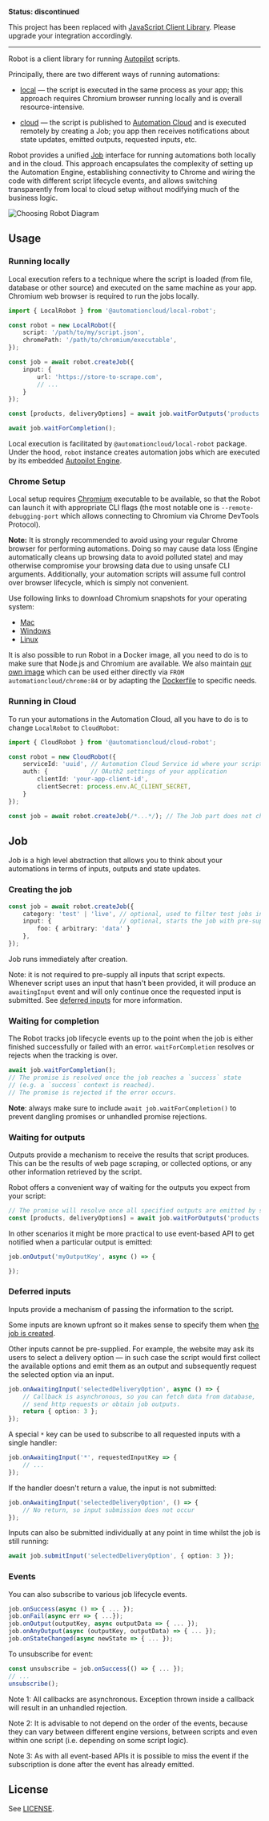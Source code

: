 **Status: discontinued**

This project has been replaced with [JavaScript Client Library](https://github.com/automationcloud/client-javascript). Please upgrade your integration accordingly.

---

Robot is a client library for running [Autopilot](https://github.com/automationcloud/autopilot) scripts.

Principally, there are two different ways of running automations:

- [local](#running-locally) — the script is executed in the same process as your app; this approach requires Chromium browser running locally and is overall resource-intensive.

- [cloud](#running-in-cloud) — the script is published to [Automation Cloud](https://automationcloud.net) and is executed remotely by creating a Job; you app then receives notifications about state updates, emitted outputs, requested inputs, etc.

Robot provides a unified [Job](#job) interface for running automations both locally and in the cloud. This approach encapsulates the complexity of setting up the Automation Engine, establishing connectivity to Chrome and wiring the code with different script lifecycle events, and allows switching transparently from local to cloud setup without modifying much of the business logic.

![Choosing Robot Diagram](https://raw.githubusercontent.com/automationcloud/robot/main/resources/diagram.png)

## Usage

### Running locally

Local execution refers to a technique where the script is loaded (from file, database or other source) and executed on the same machine as your app. Chromium web browser is required to run the jobs locally.

```ts
import { LocalRobot } from '@automationcloud/local-robot';

const robot = new LocalRobot({
    script: '/path/to/my/script.json',
    chromePath: '/path/to/chromium/executable',
});

const job = await robot.createJob({
    input: {
        url: 'https://store-to-scrape.com',
        // ...
    }
});

const [products, deliveryOptions] = await job.waitForOutputs('products', 'deliveryOptions');

await job.waitForCompletion();
```

Local execution is facilitated by `@automationcloud/local-robot` package.
Under the hood, `robot` instance creates automation jobs which are executed by its embedded [Autopilot Engine](https://github.com/automationcloud/autopilot).

### Chrome Setup

Local setup requires [Chromium](https://www.chromium.org/) executable to be available, so that the Robot can launch it with appropriate CLI flags (the most notable one is `--remote-debugging-port` which allows connecting to Chromium via Chrome DevTools Protocol).

**Note:** It is strongly recommended to avoid using your regular Chrome browser for performing automations. Doing so may cause data loss (Engine automatically cleans up browsing data to avoid polluted state) and may otherwise compromise your browsing data due to using unsafe CLI arguments. Additionally, your automation scripts will assume full control over browser lifecycle, which is simply not convenient.

Use following links to download Chromium snapshots for your operating system:

- [Mac](https://commondatastorage.googleapis.com/chromium-browser-snapshots/index.html?prefix=Mac/768968/)
- [Windows](https://commondatastorage.googleapis.com/chromium-browser-snapshots/index.html?prefix=Win_x64/768966/)
- [Linux](https://commondatastorage.googleapis.com/chromium-browser-snapshots/index.html?prefix=Linux_x64/768968/)

It is also possible to run Robot in a Docker image, all you need to do is to make sure that Node.js and Chromium are available.
We also maintain [our own image](https://github.com/automationcloud/chrome-image) which can be used either directly via `FROM automationcloud/chrome:84` or by adapting the [Dockerfile](https://github.com/automationcloud/chrome-image/blob/master/Dockerfile) to specific needs.

### Running in Cloud

To run your automations in the Automation Cloud, all you have to do is to change `LocalRobot` to `CloudRobot`:

```ts
import { CloudRobot } from '@automationcloud/cloud-robot';

const robot = new CloudRobot({
    serviceId: 'uuid', // Automation Cloud Service id where your script is published
    auth: {            // OAuth2 settings of your application
        clientId: 'your-app-client-id',
        clientSecret: process.env.AC_CLIENT_SECRET,
    }
});

const job = await robot.createJob(/*...*/); // The Job part does not change.
```

## Job

Job is a high level abstraction that allows you to think about your automations in terms of inputs, outputs and state updates.

### Creating the job

```ts
const job = await robot.createJob({
    category: 'test' | 'live', // optional, used to filter test jobs in dashboard
    input: {                   // optional, starts the job with pre-supplied inputs
        foo: { arbitrary: 'data' }
    },
});
```

Job runs immediately after creation.

Note: it is not required to pre-supply all inputs that script expects. Whenever script uses an input that hasn't been provided, it will produce an `awaitingInput` event and will only continue once the requested input is submitted. See [deferred inputs](#deferred-inputs) for more information.

### Waiting for completion

The Robot tracks job lifecycle events up to the point when the job is either finished successfully or failed with an error. `waitForCompletion` resolves or rejects when the tracking is over.

```ts
await job.waitForCompletion();
// The promise is resolved once the job reaches a `success` state
// (e.g. a `success` context is reached).
// The promise is rejected if the error occurs.
```

**Note**: always make sure to include `await job.waitForCompletion()` to prevent dangling promises or unhandled promise rejections.

### Waiting for outputs

Outputs provide a mechanism to receive the results that script produces. This can be the results of web page scraping, or collected options, or any other information retrieved by the script.

Robot offers a convenient way of waiting for the outputs you expect from your script:

```ts
// The promise will resolve once all specified outputs are emitted by script
const [products, deliveryOptions] = await job.waitForOutputs('products', 'deliveryOptions');
```

In other scenarios it might be more practical to use event-based API to get notified when a particular output is emitted:

```ts
job.onOutput('myOutputKey', async () => {

});
```

### Deferred inputs

Inputs provide a mechanism of passing the information to the script.

Some inputs are known upfront so it makes sense to specify them when [the job is created](#creating-the-job).

Other inputs cannot be pre-supplied. For example, the website may ask its users to select a delivery option — in such case the script would first collect the available options and emit them as an output and subsequently request the selected option via an input.

```ts
job.onAwaitingInput('selectedDeliveryOption', async () => {
    // Callback is asynchronous, so you can fetch data from database,
    // send http requests or obtain job outputs.
    return { option: 3 };
});
```

A special `*` key can be used to subscribe to all requested inputs with a single handler:

```ts
job.onAwaitingInput('*', requestedInputKey => {
    // ...
});
```

If the handler doesn't return a value, the input is not submitted:

```ts
job.onAwaitingInput('selectedDeliveryOption', () => {
    // No return, so input submission does not occur
});
```

Inputs can also be submitted individually at any point in time whilst the job is still running:

```ts
await job.submitInput('selectedDeliveryOption', { option: 3 });
```

### Events

You can also subscribe to various job lifecycle events.

```ts
job.onSuccess(async () => { ... });
job.onFail(async err => { ...});
job.onOutput(outputKey, async outputData => { ... });
job.onAnyOutput(async (outputKey, outputData) => { ... });
job.onStateChanged(async newState => { ... });
```

To unsubscribe for event:

```ts
const unsubscribe = job.onSuccess(() => { ... });
// ...
unsubscribe();
```

Note 1: All callbacks are asynchronous. Exception thrown inside a callback will result in an unhandled rejection.

Note 2: It is advisable to not depend on the order of the events, because they can vary between different engine versions, between scripts and even within one script (i.e. depending on some script logic).

Note 3: As with all event-based APIs it is possible to miss the event if the subscription is done after the event has already emitted.

## License

See [LICENSE](LICENSE.md).
